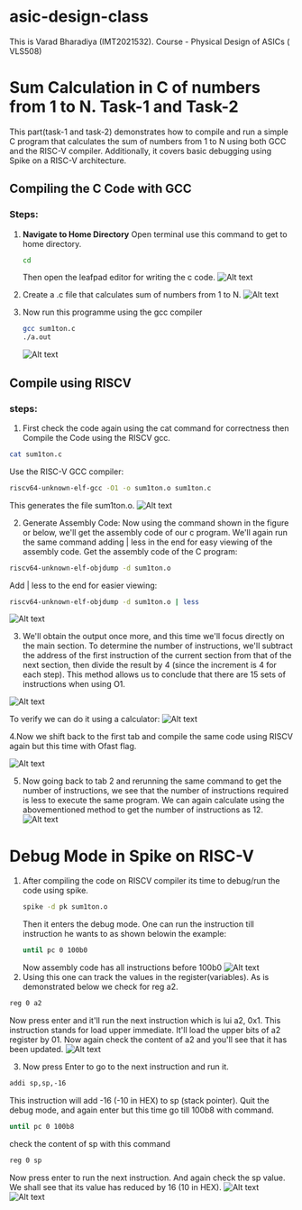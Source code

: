 # asic-design-class
This is Varad Bharadiya (IMT2021532). Course - Physical Design of ASICs ( VLS508)

# Sum Calculation in C of numbers from 1 to N. Task-1 and Task-2

This part(task-1 and task-2) demonstrates how to compile and run a simple C program that calculates the sum of numbers from 1 to N using both GCC and the RISC-V compiler. Additionally, it covers basic debugging using Spike on a RISC-V architecture.

## Compiling the C Code with GCC

### Steps:

1. **Navigate to Home Directory**
   Open terminal
   use this command to get to home directory.
   ```bash
   cd
   ```
   Then open the leafpad editor for writing the c code.
   ![Alt text](images/image1.png)

3. Create a .c file that calculates sum of numbers from 1 to N.
   ![Alt text](images/image2.png)
4. Now run this programme using the gcc compiler
   
    ```bash
   gcc sum1ton.c
   ./a.out
    ```
   ![Alt text](images/image3.png)
   
## Compile using RISCV

### steps:
1. First check the code again using the cat command for correctness then Compile the Code using the RISCV gcc.
```bash
cat sum1ton.c
```
Use the RISC-V GCC compiler:
```bash
riscv64-unknown-elf-gcc -O1 -o sum1ton.o sum1ton.c
```
This generates the file sum1ton.o.
![Alt text](images/image4.png)

2. Generate Assembly Code:
Now using the command shown in the figure or below, we'll get the assembly code of our c program. We'll again run the same command adding | less in the end for easy viewing of the assembly code.
Get the assembly code of the C program:
```bash
riscv64-unknown-elf-objdump -d sum1ton.o
```
Add | less to the end for easier viewing:
```bash
riscv64-unknown-elf-objdump -d sum1ton.o | less
```
   ![Alt text](images/image5.png)
   
3. We'll obtain the output once more, and this time we'll focus directly on the main section. To determine the number of instructions, we'll subtract the address of the first instruction of the current section from that of the next section, then divide the result by 4 (since the increment is 4 for each step). This method allows us to conclude that there are 15 sets of instructions when using O1.
   
![Alt text](images/image6.png)

To verify we can do it using a calculator:
   ![Alt text](images/image13.png)

4.Now we shift back to the first tab and compile the same code using RISCV again but this time with Ofast flag.

![Alt text](images/image7.png)

5. Now going back to tab 2 and rerunning the same command to get the number of instructions, we see that the number of instructions required is less to execute the same program. We can again calculate using the abovementioned method to get the number of instructions as 12. 
   ![Alt text](images/image8.png)

# Debug Mode in Spike on RISC-V

1. After compiling the code on RISCV compiler its time to debug/run the code using spike.
   ```bash
   spike -d pk sum1ton.o
   ```
   Then it enters the debug mode. One can run the instruction till instruction he wants to as shown belowin the example:
   ```bash
   until pc 0 100b0
   ```
   Now assembly code has all instructions before 100b0
   ![Alt text](images/image9.png)
2. Using this one can track the values in the register(variables). As is demonstrated below we check for reg a2.
```bash
reg 0 a2
```
Now press enter and it'll run the next instruction which is lui a2, 0x1. This instruction stands for load upper immediate. It'll load the upper bits of a2 
register by 01. Now again check the content of a2 and you'll see that it has been updated.
![Alt text](images/image10.png)

3. Now press Enter to go to the next instruction and run it.
```bash
addi sp,sp,-16
```
This instruction will add -16 (-10 in HEX) to sp (stack pointer). Quit the debug mode, and again enter but this time go till 100b8 with command.
```bash
until pc 0 100b8
```
check the content of sp with this command
```bash
reg 0 sp
```
Now press enter to run the next instruction. And again check the sp value. We shall see that its value has reduced by 16 (10 in HEX).
   ![Alt text](images/image11.png)
   ![Alt text](images/image12.png)

   







   



